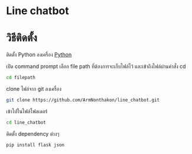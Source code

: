 
# Line chatbot

# วิธีติดตั้ง
ติดตั้ง Python ลงเครื่อง
[Python](https://www.python.org/downloads/)

เปิด command prompt เลือก file path ที่ต้องการจะเก็บไฟล์ไว้ และเข้าถึงไฟล์ผ่านคำสั่ง cd
```bash
cd filepath
```
clone ไฟล์จาก git ลงเครื่อง
```bash
git clone https://github.com/ArmNonthakon/line_chatbot.git
```
เข้าไปในไฟล์โฟลเดอร์
```bash
cd line_chatbot
```
ติดตั้ง dependency ต่างๆ
```bash
pip install flask json
```


